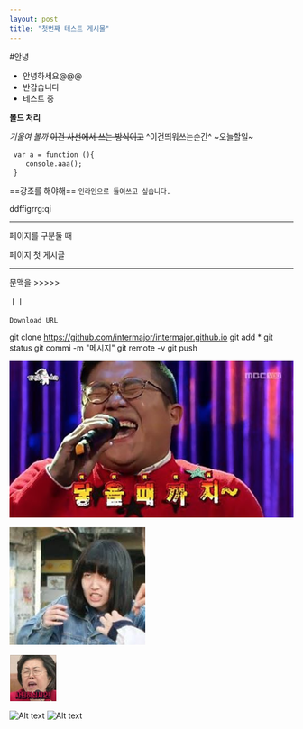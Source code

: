 ```yaml
---
layout: post
title: "첫번째 테스트 게시물"
---
```

#안녕
- 안녕하세요@@@
- 반갑습니다
- 테스트 중

**볼드 처리**

*기울여 볼까*
~~이건 사선에서 쓰는 방식이고~~
^이건띄워쓰는순간^
~오늘할일~
```
 var a = function (){
    console.aaa();
 }
```

==강조를 해야해==
`인라인으로 들여쓰고 싶습니다.`

ddffigrrg:qi

* * *
페이지를 구분둘 때

페이지 첫 게시글
- - -

문맥을 >>>>>


ㅣㅣ



`Download URL`

git clone https://github.com/intermajor/intermajor.github.io
git add *
git status
git commi -m "메시지"
git remote -v
git push


![Alt text](/static/assets/img/goldspoon/can_listen.png)

![Alt text](/static/assets/img/goldspoon/심은경1.jpg)

![Alt text](/static/assets/img/goldspoon/getout.png)

![Alt text](/static/assets/img/default.jpg)
![Alt text](/static/assets/img/default.jpg "Optional title")
